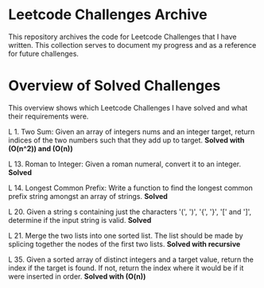 # Leetcode Challenges Archive
This repository archives the code for Leetcode Challenges that I have written. This collection serves to document my progress and as a reference for future challenges.

# Overview of Solved Challenges
This overview shows which Leetcode Challenges I have solved and what their requirements were.

L 1. Two Sum: Given an array of integers nums and an integer target, return indices of the two numbers such that they add up to target. **Solved with (O(n^2)) and (O(n))**

L 13. Roman to Integer: Given a roman numeral, convert it to an integer. **Solved**

L 14. Longest Common Prefix: Write a function to find the longest common prefix string amongst an array of strings. **Solved**

L 20. Given a string s containing just the characters '(', ')', '{', '}', '[' and ']', determine if the input string is valid. **Solved**

L 21. Merge the two lists into one sorted list. The list should be made by splicing together the nodes of the first two lists. **Solved with recursive**

L 35. Given a sorted array of distinct integers and a target value, return the index if the target is found. If not, return the index where it would be if it were inserted in order. **Solved with (O(n))**
